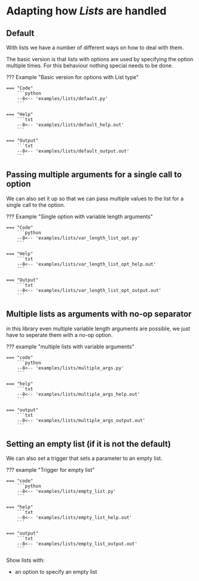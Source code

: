# Adapting how *Lists* are handled

## Default

With lists we have a number of different ways on how to deal with them.

The basic version is that lists with options are used by
specifying the option multiple times. For this behaviour
nothing special needs to be done.

??? Example "Basic version for options with List type"

    === "Code" 
        ```python 
        --8<-- 'examples/lists/default.py'
        ```

    === "Help" 
        ```txt 
        --8<-- 'examples/lists/default_help.out'
        ```

    === "Output"
        ```txt 
        --8<-- 'examples/lists/default_output.out'
        ```

## Passing multiple arguments for a single call to option

We can also set it up so that we can pass multiple values to the 
list for a single call to the option.


??? Example "Single option with variable length arguments"

    === "Code" 
        ```python 
        --8<-- 'examples/lists/var_length_list_opt.py'
        ```

    === "Help" 
        ```txt 
        --8<-- 'examples/lists/var_length_list_opt_help.out'
        ```

    === "Output"
        ```txt 
        --8<-- 'examples/lists/var_length_list_opt_output.out'
        ```


## Multiple lists as arguments with no-op separator

in this library even multiple variable length arguments are possible,
we just have to seperate them with a no-op option. 

??? example "multiple lists with variable arguments"

    === "code" 
        ```python 
        --8<-- 'examples/lists/multiple_args.py'
        ```

    === "help" 
        ```txt 
        --8<-- 'examples/lists/multiple_args_help.out'
        ```

    === "output"
        ```txt 
        --8<-- 'examples/lists/multiple_args_output.out'
        ```


## Setting an empty list (if it is not the default)

We can also set a trigger that sets a parameter to an empty list.

??? example "Trigger for empty list"

    === "code" 
        ```python 
        --8<-- 'examples/lists/empty_list.py'
        ```

    === "help" 
        ```txt 
        --8<-- 'examples/lists/empty_list_help.out'
        ```

    === "output"
        ```txt 
        --8<-- 'examples/lists/empty_list_output.out'
        ```


Show lists with:

- an option to specify an empty list


